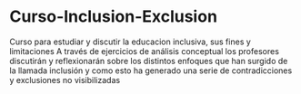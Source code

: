 # Curso-Inclusion-Exclusion
Curso para estudiar y discutir la educacion inclusiva, sus fines y limitaciones 
A través de ejercicios de análisis conceptual los profesores discutirán y reflexionarán sobre los distintos enfoques que han surgido de la llamada inclusión y como esto ha generado una serie de contradicciones y exclusiones no visibilizadas

